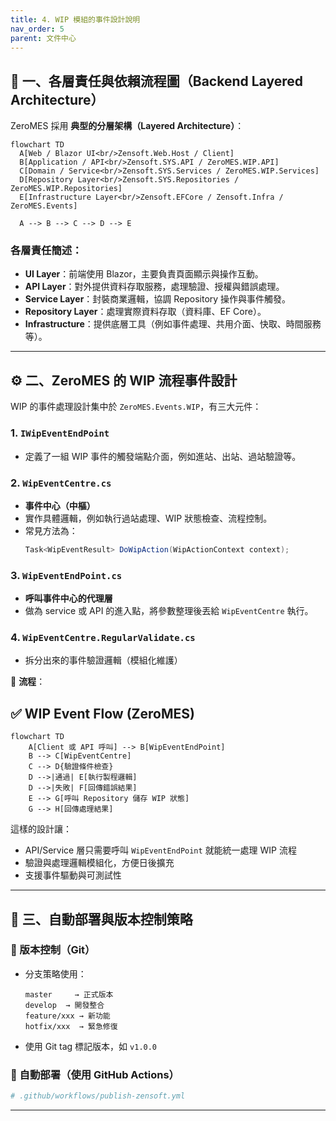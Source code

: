 ```yaml
---
title: 4. WIP 模組的事件設計說明
nav_order: 5
parent: 文件中心
---
```

## 🧩 一、各層責任與依賴流程圖（Backend Layered Architecture）

ZeroMES 採用 **典型的分層架構（Layered Architecture）**：

```mermaid
flowchart TD
  A[Web / Blazor UI<br/>Zensoft.Web.Host / Client]
  B[Application / API<br/>Zensoft.SYS.API / ZeroMES.WIP.API]
  C[Domain / Service<br/>Zensoft.SYS.Services / ZeroMES.WIP.Services]
  D[Repository Layer<br/>Zensoft.SYS.Repositories / ZeroMES.WIP.Repositories]
  E[Infrastructure Layer<br/>Zensoft.EFCore / Zensoft.Infra / ZeroMES.Events]

  A --> B --> C --> D --> E
```

### 各層責任簡述：

- **UI Layer**：前端使用 Blazor，主要負責頁面顯示與操作互動。
- **API Layer**：對外提供資料存取服務，處理驗證、授權與錯誤處理。
- **Service Layer**：封裝商業邏輯，協調 Repository 操作與事件觸發。
- **Repository Layer**：處理實際資料存取（資料庫、EF Core）。
- **Infrastructure**：提供底層工具（例如事件處理、共用介面、快取、時間服務等）。

---

## ⚙️ 二、ZeroMES 的 WIP 流程事件設計

WIP 的事件處理設計集中於 `ZeroMES.Events.WIP`，有三大元件：

### 1. `IWipEventEndPoint`
- 定義了一組 WIP 事件的觸發端點介面，例如進站、出站、過站驗證等。

### 2. `WipEventCentre.cs`
- **事件中心（中樞）**
- 實作具體邏輯，例如執行過站處理、WIP 狀態檢查、流程控制。
- 常見方法為：
  ```csharp
  Task<WipEventResult> DoWipAction(WipActionContext context);
  ```

### 3. `WipEventEndPoint.cs`
- **呼叫事件中心的代理層**
- 做為 service 或 API 的進入點，將參數整理後丟給 `WipEventCentre` 執行。

### 4. `WipEventCentre.RegularValidate.cs`
- 拆分出來的事件驗證邏輯（模組化維護）

📌 **流程**：

## ✅ WIP Event Flow (ZeroMES)

```mermaid
flowchart TD
    A[Client 或 API 呼叫] --> B[WipEventEndPoint]
    B --> C[WipEventCentre]
    C --> D{驗證條件檢查}
    D -->|通過| E[執行製程邏輯]
    D -->|失敗| F[回傳錯誤結果]
    E --> G[呼叫 Repository 儲存 WIP 狀態]
    G --> H[回傳處理結果]
```

這樣的設計讓：
- API/Service 層只需要呼叫 `WipEventEndPoint` 就能統一處理 WIP 流程
- 驗證與處理邏輯模組化，方便日後擴充
- 支援事件驅動與可測試性

---

## 🚀 三、自動部署與版本控制策略
### 🔹 版本控制（Git）

- 分支策略使用：
  ```
  master     → 正式版本
  develop  → 開發整合
  feature/xxx → 新功能
  hotfix/xxx  → 緊急修復
  ```
- 使用 Git tag 標記版本，如 `v1.0.0`

### 🔹 自動部署（使用 GitHub Actions）

```yaml
# .github/workflows/publish-zensoft.yml
```

---
